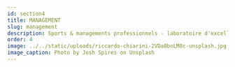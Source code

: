 ```yaml
---
id: section4
title: MANAGEMENT
slug: management
description: Sports & managements professionnels - laboratoire d'excellence
order: 4
image: ../../static/uploads/riccardo-chiarini-2VDa8bnLM8c-unsplash.jpg
image_caption: Photo by Josh Spires on Unsplash
---
```

